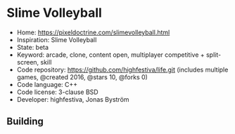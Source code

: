 # Slime Volleyball

- Home: https://pixeldoctrine.com/slimevolleyball.html
- Inspiration: Slime Volleyball
- State: beta
- Keyword: arcade, clone, content open, multiplayer competitive + split-screen, skill
- Code repository: https://github.com/highfestiva/life.git (includes multiple games, @created 2016, @stars 10, @forks 0)
- Code language: C++
- Code license: 3-clause BSD
- Developer: highfestiva, Jonas Byström

## Building
